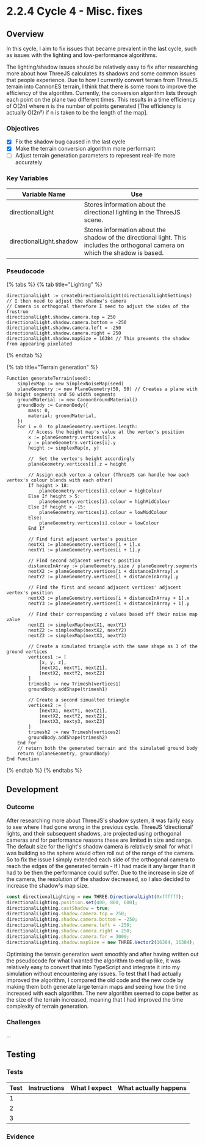 # 2.2.4 Cycle 4 - Misc. fixes

## Overview

In this cycle, I aim to fix issues that became prevalent in the last cycle, such as issues with the lighting and low-performance algorithms.

The lighting/shadow issues should be relatively easy to fix after researching more about how ThreeJS calculates its shadows and some common issues that people experience. Due to how I currently convert terrain from ThreeJS terrain into CannonES terrain, I think that there is some room to improve the efficiency of the algorithm. Currently, the conversion algorithm lists through each point on the plane two different times. This results in a time efficiency of O(2n) where n is the number of points generated \[The efficiency is actually O(2n²) if n is taken to be the length of the map].

### Objectives

* [x] Fix the shadow bug caused in the last cycle
* [x] Make the terrain conversion algorithm more performant
* [ ] Adjust terrain generation parameters to represent real-life more accurately

### Key Variables

| Variable Name           | Use                                                                                                                             |   |
| ----------------------- | ------------------------------------------------------------------------------------------------------------------------------- | - |
| directionalLight        | Stores information about the directional lighting in the ThreeJS scene.                                                         |   |
| directionalLight.shadow | Stores information about the shadow of the directional light. This includes the orthogonal camera on which the shadow is based. |   |

### Pseudocode

{% tabs %}
{% tab title="Lighting" %}
```
directionalLight := createDirectionalLight(directionalLightSettings)
// I then need to adjust the shadow's camera
// Camera is orthogonal therefore I need to adjust the sides of the frustrum
directionalLight.shadow.camera.top = 250
directionalLight.shadow.camera.bottom = -250
directionalLight.shadow.camera.left = -250
directionalLight.shadow.camera.right = 250
directionalLight.shadow.mapSize = 16384 // This prevents the shadow from appearing pixelated
```
{% endtab %}

{% tab title="Terrain generation" %}
```
Function generateTerrain(seed):
    simplexMap := new SimplexNoiseMap(seed)
    planeGeometry := new PlaneGeometry(50, 50) // Creates a plane with 50 height segments and 50 width segments
    groundMaterial := new CannonGroundMaterial()
    groundBody := CannonBody({
        mass: 0,
        material: groundMaterial,
    })
    For i = 0  to planeGeometry.vertices.length:
        // Access the height map's value at the vertex's position
        x := planeGeometry.vertices[i].x
        y := planeGeometry.vertices[i].y
        height := simplexMap(x, y)
        
        //  Set the vertex's height accordingly
        planeGeometry.vertices[i].z = height
        
        // Assign each vertex a colour (ThreeJS can handle how each vertex's colour blends with each other)
        If height > 18:
            planeGeometry.vertices[i].colour = highColour
        Else If height > 5:
            planeGeometry.vertices[i].colour = highMidColour
        Else If height > -15:
            planeGeometry.vertices[i].colour = lowMidColour
        Else:
            planeGeometry.vertices[i].colour = lowColour
        End If
        
        // Find first adjacent vertex's position
        nextX1 := planeGeometry.vertices[i + 1].x
        nextY1 := planeGeometry.vertices[i + 1].y
        
        // Find second adjacent vertex's position
        distanceInArray := planeGeometry.size / planeGeometry.segments
        nextX2 := planeGeometry.vertices[i + distanceInArray].x
        nextY2 := planeGeometry.vertices[i + distanceInArray].y
        
        // Find the first and second adjacent vertices' adjacent vertex's position
        nextX3 := planeGeometry.vertices[i + distanceInArray + 1].x
        nextY3 := planeGeometry.vertices[i + distanceInArray + 1].y
        
        // Find their corresponding z values based off their noise map value
        nextZ1 := simplexMap(nextX1, nextY1)
        nextZ2 := simplexMap(nextX2, nextY2)
        nextZ3 := simplexMap(nextX3, nextY3)
        
        // Create a simulated triangle with the same shape as 3 of the ground vertices
        vertices1 := [
            [x, y, z],
            [nextX1, nextY1, nextZ1],
            [nextX2, nextY2, nextZ2]
        ]
        trimesh1 := new Trimesh(vertices1)
        groundBody.addShape(trimesh1)
        
        // Create a second simualted triangle
        vertices2 := [
            [nextX1, nextY1, nextZ1],
            [nextX2, nextY2, nextZ2],
            [nextX3, nexty3, nextZ3]
        ]
        trimesh2 := new Trimesh(vertices2)
        groundBody.addShape(trimesh2)
    End For
    // return both the generated terrain and the simulated ground body
    return (planeGeometry, groundBody)
End Function
```
{% endtab %}
{% endtabs %}

## Development

### Outcome

After researching more about ThreeJS's shadow system, it was fairly easy to see where I had gone wrong in the previous cycle. ThreeJS 'directional' lights, and their subsequent shadows, are projected using orthogonal cameras and for performance reasons these are limited in size and range. The default size for the light's shadow camera is relatively small for what I was building so the sphere would often roll out of the range of the camera. So to fix the issue I simply extended each side of the orthogonal camera to reach the edges of the generated terrain - If I had made it any larger than it had to be then the performance could suffer. Due to the increase in size of the camera, the resolution of the shadow decreased, so I also decided to increase the shadow's map size.

```typescript
const directionalLighting = new THREE.DirectionalLight(0xffffff);
directionalLighting.position.set(400, 800, 600);
directionalLighting.castShadow = true;
directionalLighting.shadow.camera.top = 250;
directionalLighting.shadow.camera.bottom = -250;
directionalLighting.shadow.camera.left = -250;
directionalLighting.shadow.camera.right = 250;
directionalLighting.shadow.camera.far = 3000;
directionalLighting.shadow.mapSize = new THREE.Vector2(16384, 16384);
```

Optimising the terrain generation went smoothly and after having written out the pseudocode for what I wanted the algorithm to end up like, it was relatively easy to convert that into TypeScript and integrate it into my simulation without encountering any issues. To test that I had actually improved the algorithm, I compared the old code and the new code by making them both generate large terrain maps and seeing how the time increased with each algorithm. The new algorithm seemed to cope better as the size of the terrain increased, meaning that I had improved the time complexity of terrain generation.

### Challenges

...

## Testing

### Tests

| Test | Instructions | What I expect | What actually happens |
| ---- | ------------ | ------------- | --------------------- |
| 1    |              |               |                       |
| 2    |              |               |                       |
| 3    |              |               |                       |

### Evidence
